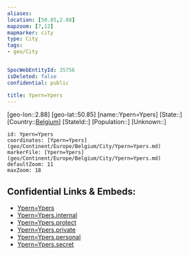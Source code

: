 ```yaml
---
aliases: 
location: [50.85,2.88]
mapzoom: [7,12] 
mapmarker: city 
type: City
tags:
- geo/City


SpocWebEntityId: 35756
isDeleted: false
confidential: public

title: Ypern=Ypers
---
```

[geo-lon::2.88]
[geo-lat::50.85]
[name::Ypern=Ypers]
[State::]
[Country::[Belgium](geo/Continent/Europe/Belgium.md)]
[StateId::]
[Population::]
[Unknown::]


```leaflet
id: Ypern=Ypers
coordinates: [Ypern=Ypers](geo/Continent/Europe/Belgium/City/Ypern=Ypers.md)
markerFile: [Ypern=Ypers](geo/Continent/Europe/Belgium/City/Ypern=Ypers.md)
defaultZoom: 11 
maxZoom: 18
```


## Confidential Links & Embeds: 
- [Ypern=Ypers](../../../../../../_public/geo/Continent/Europe/Belgium/City/Ypern=Ypers.md) 
- [Ypern=Ypers.internal](../../../../../../_internal/geo/Continent/Europe/Belgium/City/Ypern=Ypers.internal.md) 
- [Ypern=Ypers.protect](../../../../../../_protect/geo/Continent/Europe/Belgium/City/Ypern=Ypers.protect.md) 
- [Ypern=Ypers.private](../../../../../../_private/geo/Continent/Europe/Belgium/City/Ypern=Ypers.private.md) 
- [Ypern=Ypers.personal](../../../../../../_personal/geo/Continent/Europe/Belgium/City/Ypern=Ypers.personal.md) 
- [Ypern=Ypers.secret](../../../../../../_secret/geo/Continent/Europe/Belgium/City/Ypern=Ypers.secret.md) 
